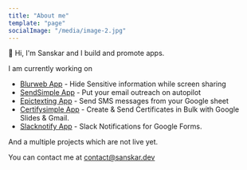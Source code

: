 ```yaml
---
title: "About me"
template: "page"
socialImage: "/media/image-2.jpg"
---
```


👋 Hi, I'm Sanskar and I build and promote apps.

I am currently working on

- [Blurweb App](https://blurweb.app) - Hide Sensitive information while screen sharing
- [SendSimple App](https://www.sendsimple.app) - Put your email outreach on autopilot
- [Epictexting App](https://www.epictexting.app) - Send SMS messages from your Google sheet
- [Certifysimple App](https://www.certifysimple.app) - Create & Send Certificates in Bulk with Google Slides & Gmail.
- [Slacknotify App](https://www.slacknotify.app) - Slack Notifications for Google Forms.

And a multiple projects which are not live yet.

You can contact me at contact@sanskar.dev
